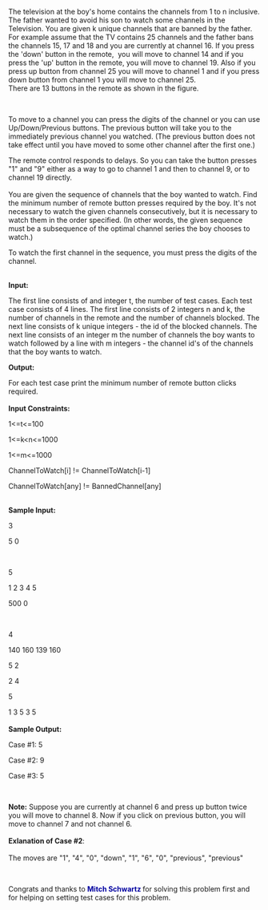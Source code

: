 <p>The television at the boy's home contains the channels from 1 to n inclusive. The father wanted to avoid his son to watch some channels in the Television. You are given k unique channels that are banned by the father. <br>For example assume that the TV contains 25 channels and the father bans the channels 15, 17 and 18 and you are currently at channel 16. If you press the 'down' button in the remote,&nbsp; you will move to channel 14 and if you press the 'up' button in the remote, you will move to channel 19. Also if you press up button from channel 25 you will move to channel 1 and if you press down button from channel 1 you will move to channel 25.<br>There are 13 buttons in the remote as shown in the figure.</p>
<p style="text-align: center;"><img src="./24987/file/c4CJui94.png" alt=""></p>
<p><br>To move to a channel you can press the digits of the channel or you can use Up/Down/Previous buttons. The previous button will take you to the immediately previous channel you watched. (The previous button does not take effect until you have moved to some other channel after the first one.)</p>
<p>The remote control responds to delays. So you can take the button presses "1" and "9" either as a way to go to  channel 1 and then to channel 9, or to channel 19 directly.<br><br>You are given the sequence of channels that the boy wanted to watch.  Find the minimum number of remote button presses required by the boy.  It's not necessary to watch the given channels consecutively, but it is necessary to watch them in the order specified. (In other words, the given sequence must be a subsequence of the optimal channel series the boy chooses to watch.)</p>
<p>To watch the first channel in the sequence, you must press the digits of the channel.</p>
<p><br><strong>Input:</strong></p>
<p>The first line consists of and integer t, the number of test cases. Each test case consists of 4 lines. The first line consists of 2 integers n and k, the number of channels in the remote and the number of channels blocked. The next line consists of k unique integers - the id of the blocked channels. The next line consists of an integer m the number of channels the boy wants to watch followed by a line with m integers - the channel id's of the channels that the boy wants to watch.</p>
<p><strong>Output:</strong></p>
<p>For each test case print the minimum number of remote button clicks required.<br><br><strong>Input Constraints:</strong></p>
<p>1&lt;=t&lt;=100</p>
<p>1&lt;=k&lt;n&lt;=1000</p>
<p>1&lt;=m&lt;=1000</p>
<p>ChannelToWatch[i] != ChannelToWatch[i-1]</p>
<p>ChannelToWatch[any] != BannedChannel[any]</p>
<p><br><strong>Sample Input:</strong></p>
<p>3</p>
<p>5 0</p>
<p>&nbsp;</p>
<p>5</p>
<p>1 2 3 4 5</p>
<p>500 0</p>
<p>&nbsp;</p>
<p>4</p>
<p>140 160 139 160</p>
<p>5 2</p>
<p>2 4</p>
<p>5</p>
<p>1 3 5 3 5<br><br><strong>Sample Output:</strong></p>
<p>Case #1: 5</p>
<p>Case #2: 9</p>
<p>Case #3: 5</p>
<p>&nbsp;</p>
<p><strong>Note:</strong> Suppose you are currently at channel 6 and press up button twice you will move to channel 8. Now if you click on previous button, you will move to channel 7 and not channel 6.<br><br><strong>Exlanation of Case #2</strong>:<br><br>The moves are "1", "4", "0", "down", "1", "6", "0", "previous", "previous"</p>
<p>&nbsp;</p>
<p>Congrats and thanks to <strong><a style="text-decoration: none; color: #0000a0;" href="../../../users/cyclops">Mitch Schwartz</a>&nbsp;</strong>for solving this problem first and for helping on setting test cases for this problem.</p>